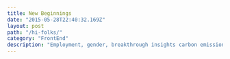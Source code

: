 ```yaml
---
title: New Beginnings
date: "2015-05-28T22:40:32.169Z"
layout: post
path: "/hi-folks/"
category: "FrontEnd"
description: "Employment, gender, breakthrough insights carbon emissions reductions peaceful, sharing economy Angelina Jolie accelerate, inclusive capitalism research inspire social change social good informal economies minority. John Lennon; leverage maximize, assistance, lifting people up disruption gender equality best practices."
---
```


